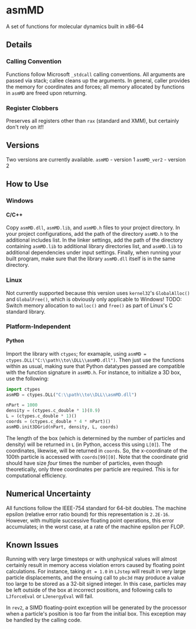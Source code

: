 # asmMD
A set of functions for molecular dynamics built in x86-64



## Details

### Calling Convention
Functions follow Microsoft `_stdcall` calling conventions. All arguments are passed via stack; callee cleans up the arguments. In general, caller provides the memory for coordinates and forces; all memory allocated by functions in `asmMD` are freed upon returning.

### Register Clobbers
Preserves all registers other than `rax` (standard and XMM), but certainly don't rely on it!!



## Versions
Two versions are currently available.
`asmMD` - version 1
`asmMD_ver2` - version 2



## How to Use


### Windows

#### C/C++
Copy `asmMD.dll`, `asmMD.lib`, and `asmMD.h` files to your project directory. In your project configurations, add the path of the directory `asmMD.h` to the additional includes list. In the linker settings, add the path of the directory containing `asmMD.lib` to additional library directories list, and `asmMD.lib` to additional dependencies under input settings. Finally, when running your built program, make sure that the library `asmMD.dll` itself is in the same directory.


### Linux
Not currently supported because this version uses `kernel32`'s `GlobalAlloc()` and `GlobalFree()`, which is obviously only applicable to Windows! TODO: Switch memory allocation to `malloc()` and `free()` as part of Linux's C standard library.


### Platform-Independent

#### Python
Import the library with `ctypes`; for examaple, using `asmMD = ctypes.DLL("C:\\path\\to\\DLL\\asmMD.dll")`. Then just use the functions within as usual, making sure that Python datatypes passed are compatible with the function signature in `asmMD.h`. For instance, to initialize a 3D box, use the following:

```python
import ctypes
asmMD = ctypes.DLL("C:\\path\\to\\DLL\\asmMD.dll")

nPart = 1000
density = (ctypes.c_double * 1)(0.9)
L = (ctypes.c_double * 1)()
coords = (ctypes.c_double * 4 * nPart)()
asmMD.init3DGrid(nPart, density, L, coords)
```

The length of the box (which is determined by the number of particles and density) will be returned in `L` (in Python, access this using `L[0]`). The coordinates, likewise, will be returned in `coords`. So, the x-coordinate of the 100th particle is accessed with `coords[99][0]`. Note that the coordinate grid should have size _four_ times the number of particles, even though theoretically, only three coordinates per particle are required. This is for computational efficiency.



## Numerical Uncertainty
All functions follow the IEEE-754 standard for 64-bit doubles. The machine epsilon (relative error ratio bound) for this representation is `2.2E-16`. However, with multiple successive floating point operations, this error accumulates; in the worst case, at a rate of the machine epsilon per FLOP.



## Known Issues
Running with very large timesteps or with unphysical values will almost certainly result in memory access violation errors caused by floating point calculations. For instance, taking `dt = 1.0` in `LJstep` will result in very large particle displacements, and the ensuing call to `pbc3d` may produce a value too large to be stored as a 32-bit signed integer. In this case, particles may be left outside of the box at incorrect positions, and following calls to `LJforceEval` or `LJenergyEval` will fail.

In `rev2`, a SIMD floating-point exception will be generated by the processor when a particle's position is too far from the initial box. This exception may be handled by the calling code.
